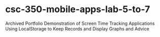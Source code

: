 # csc-350-mobile-apps-lab-5-to-7
Archived Portfolio Demonstration of Screen Time Tracking Applications Using LocalStorage to Keep Records and Display Graphs and Advice
